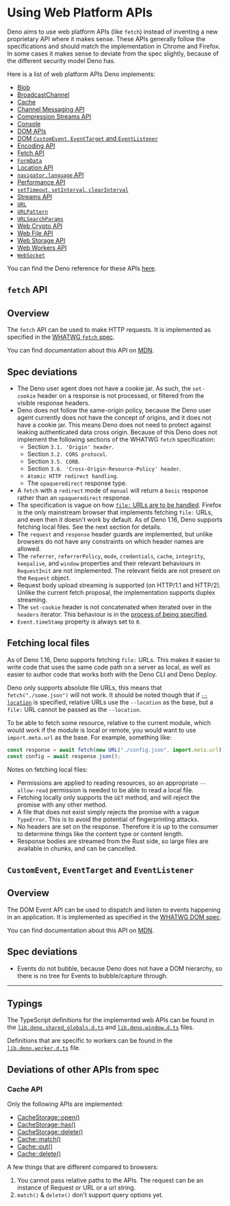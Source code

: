 # Using Web Platform APIs

Deno aims to use web platform APIs (like `fetch`) instead of inventing a new
proprietary API where it makes sense. These APIs generally follow the
specifications and should match the implementation in Chrome and Firefox. In
some cases it makes sense to deviate from the spec slightly, because of the
different security model Deno has.

Here is a list of web platform APIs Deno implements:

- [Blob](https://developer.mozilla.org/en-US/docs/Web/API/Blob)
- [BroadcastChannel](https://developer.mozilla.org/en-US/docs/Web/API/BroadcastChannel)
- [Cache](https://developer.mozilla.org/en-US/docs/Web/API/Cache)
- [Channel Messaging API](https://developer.mozilla.org/en-US/docs/Web/API/Channel_Messaging_API)
- [Compression Streams API](https://developer.mozilla.org/en-US/docs/Web/API/Compression_Streams_API)
- [Console](https://developer.mozilla.org/en-US/docs/Web/API/Console)
- [DOM APIs](https://deno.land/api@v1.26.0#DOM_APIs)
- [DOM `CustomEvent`, `EventTarget` and `EventListener`](#customevent-eventtarget-and-eventlistener)
- [Encoding API](https://developer.mozilla.org/en-US/docs/Web/API/Encoding_API)
- [Fetch API](#fetch-api)
- [`FormData`](https://developer.mozilla.org/en-US/docs/Web/API/FormData)
- [Location API](./location_api.md)
- [`navigator.language` API](https://developer.mozilla.org/en-US/docs/Web/API/Navigator/language)
- [Performance API](https://developer.mozilla.org/en-US/docs/Web/API/Performance)
- [`setTimeout`, `setInterval`, `clearInterval`](https://developer.mozilla.org/en-US/docs/Web/API/setTimeout)
- [Streams API](https://developer.mozilla.org/en-US/docs/Web/API/Streams_API)
- [`URL`](https://developer.mozilla.org/en-US/docs/Web/API/URL)
- [`URLPattern`](https://developer.mozilla.org/en-US/docs/Web/API/URLPattern)
- [`URLSearchParams`](https://developer.mozilla.org/en-US/docs/Web/API/URLSearchParams)
- [Web Crypto API](https://developer.mozilla.org/en-US/docs/Web/API/Web_Crypto_API)
- [Web File API](https://developer.mozilla.org/en-US/docs/Web/API/File_API)
- [Web Storage API](./web_storage_api.md)
- [Web Workers API](https://developer.mozilla.org/en-US/docs/Web/API/Worker)
- [`WebSocket`](https://developer.mozilla.org/en-US/docs/Web/API/WebSocket)

You can find the Deno reference for these APIs
[here](https://deno.land/api@$CLI_VERSION).

## `fetch` API

## Overview

The `fetch` API can be used to make HTTP requests. It is implemented as
specified in the [WHATWG `fetch` spec](https://fetch.spec.whatwg.org/).

You can find documentation about this API on
[MDN](https://developer.mozilla.org/en-US/docs/Web/API/Fetch_API).

## Spec deviations

- The Deno user agent does not have a cookie jar. As such, the `set-cookie`
  header on a response is not processed, or filtered from the visible response
  headers.
- Deno does not follow the same-origin policy, because the Deno user agent
  currently does not have the concept of origins, and it does not have a cookie
  jar. This means Deno does not need to protect against leaking authenticated
  data cross origin. Because of this Deno does not implement the following
  sections of the WHATWG `fetch` specification:
  - Section `3.1. 'Origin' header`.
  - Section `3.2. CORS protocol`.
  - Section `3.5. CORB`.
  - Section `3.6. 'Cross-Origin-Resource-Policy' header`.
  - `Atomic HTTP redirect handling`.
  - The `opaqueredirect` response type.
- A `fetch` with a `redirect` mode of `manual` will return a `basic` response
  rather than an `opaqueredirect` response.
- The specification is vague on how
  [`file:` URLs are to be handled](https://fetch.spec.whatwg.org/#scheme-fetch).
  Firefox is the only mainstream browser that implements fetching `file:` URLs,
  and even then it doesn't work by default. As of Deno 1.16, Deno supports
  fetching local files. See the next section for details.
- The `request` and `response` header guards are implemented, but unlike
  browsers do not have any constraints on which header names are allowed.
- The `referrer`, `referrerPolicy`, `mode`, `credentials`, `cache`, `integrity`,
  `keepalive`, and `window` properties and their relevant behaviours in
  `RequestInit` are not implemented. The relevant fields are not present on the
  `Request` object.
- Request body upload streaming is supported (on HTTP/1.1 and HTTP/2). Unlike
  the current fetch proposal, the implementation supports duplex streaming.
- The `set-cookie` header is not concatenated when iterated over in the
  `headers` iterator. This behaviour is in the
  [process of being specified](https://github.com/whatwg/fetch/pull/1346).
- `Event.timeStamp` property is always set to `0`.

## Fetching local files

As of Deno 1.16, Deno supports fetching `file:` URLs. This makes it easier to
write code that uses the same code path on a server as local, as well as easier
to author code that works both with the Deno CLI and Deno Deploy.

Deno only supports absolute file URLs, this means that `fetch("./some.json")`
will not work. It should be noted though that if
[`--location`](./location_api.md) is specified, relative URLs use the
`--location` as the base, but a `file:` URL cannot be passed as the
`--location`.

To be able to fetch some resource, relative to the current module, which would
work if the module is local or remote, you would want to use `import.meta.url`
as the base. For example, something like:

```js
const response = await fetch(new URL("./config.json", import.meta.url));
const config = await response.json();
```

Notes on fetching local files:

- Permissions are applied to reading resources, so an appropriate `--allow-read`
  permission is needed to be able to read a local file.
- Fetching locally only supports the `GET` method, and will reject the promise
  with any other method.
- A file that does not exist simply rejects the promise with a vague
  `TypeError`. This is to avoid the potential of fingerprinting attacks.
- No headers are set on the response. Therefore it is up to the consumer to
  determine things like the content type or content length.
- Response bodies are streamed from the Rust side, so large files are available
  in chunks, and can be cancelled.

## `CustomEvent`, `EventTarget` and `EventListener`

## Overview

The DOM Event API can be used to dispatch and listen to events happening in an
application. It is implemented as specified in the
[WHATWG DOM spec](https://dom.spec.whatwg.org/#events).

You can find documentation about this API on
[MDN](https://developer.mozilla.org/en-US/docs/Web/API/EventTarget).

## Spec deviations

- Events do not bubble, because Deno does not have a DOM hierarchy, so there is
  no tree for Events to bubble/capture through.

---

## Typings

The TypeScript definitions for the implemented web APIs can be found in the
[`lib.deno.shared_globals.d.ts`](https://github.com/denoland/deno/blob/$CLI_VERSION/cli/dts/lib.deno.shared_globals.d.ts)
and
[`lib.deno.window.d.ts`](https://github.com/denoland/deno/blob/$CLI_VERSION/cli/dts/lib.deno.window.d.ts)
files.

Definitions that are specific to workers can be found in the
[`lib.deno.worker.d.ts`](https://github.com/denoland/deno/blob/$CLI_VERSION/cli/dts/lib.deno.worker.d.ts)
file.

## Deviations of other APIs from spec

### Cache API

Only the following APIs are implemented:

- [CacheStorage::open()](https://developer.mozilla.org/en-US/docs/Web/API/CacheStorage/open)
- [CacheStorage::has()](https://developer.mozilla.org/en-US/docs/Web/API/CacheStorage/has)
- [CacheStorage::delete()](https://developer.mozilla.org/en-US/docs/Web/API/CacheStorage/delete)
- [Cache::match()](https://developer.mozilla.org/en-US/docs/Web/API/Cache/match)
- [Cache::put()](https://developer.mozilla.org/en-US/docs/Web/API/Cache/put)
- [Cache::delete()](https://developer.mozilla.org/en-US/docs/Web/API/Cache/delete)

A few things that are different compared to browsers:

1. You cannot pass relative paths to the APIs. The request can be an instance of
   Request or URL or a url string.
2. `match()` & `delete()` don't support query options yet.
